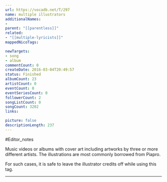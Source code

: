 ```yaml
---
url: https://vocadb.net/T/297
name: multiple illustrators
additionalNames: 
- 
parent: "[[parentless]]"
related:
- "[[multiple-lyricists]]"
mappedNicoTags:

newTargets:
- song
- album
commentCount: 0
createDate: 2016-03-04T20:49:57
status: Finished
albumCount: 23
artistCount: 0
eventCount: 0
eventSeriesCount: 0
followerCount: 2
songListCount: 0
songCount: 3202
links: 

picture: false
descriptionLength: 237
---
```


#Editor_notes

Music videos or albums with cover art including artworks by three or more different artists. The illustrations are most commonly borrowed from Piapro.

For such cases, it is safe to leave the illustrator credits off while using this tag.

---

